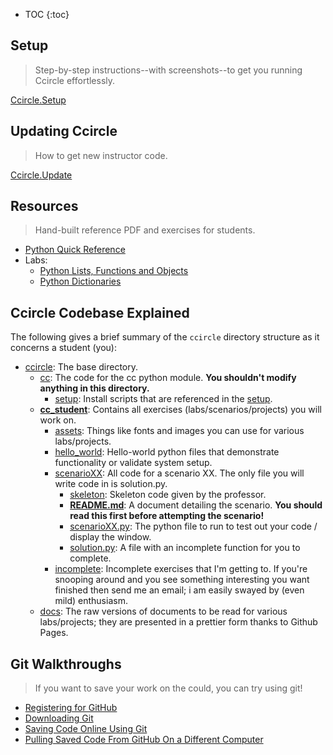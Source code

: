 * TOC
{:toc}

## Setup
> Step-by-step instructions--with screenshots--to get you running Ccircle effortlessly.

[Ccircle.Setup](environment_setup/index.md)

## Updating Ccircle
> How to get new instructor code.

[Ccircle.Update](environment_setup/git/pull_staff_changes/pullStaffChanges.md)


## Resources
> Hand-built reference PDF and exercises for students.

* [Python Quick Reference](Python_Quick_Reference.pdf)
* Labs:
  * [Python Lists, Functions and Objects](labs/lab03.md)
  * [Python Dictionaries](labs/lab04.md)


## Ccircle Codebase Explained
The following gives a brief summary of the `ccircle` directory structure as it concerns a student (you):
* [ccircle](https://github.com/brendanhu/ccircle/tree/master/cc):
    The base directory.
  * [cc](https://github.com/brendanhu/ccircle/tree/master/cc):
    The code for the cc python module. **You shouldn't modify anything in this directory.**
    * [setup](https://github.com/brendanhu/ccircle/tree/master/cc/setup):
        Install scripts that are referenced in the [setup](environment_setup/index.md).
  * [**cc_student**](https://github.com/brendanhu/ccircle/tree/master/cc_student):
    Contains all exercises (labs/scenarios/projects) you will work on.
    * [assets](https://github.com/brendanhu/ccircle/tree/master/cc_student/assets):
        Things like fonts and images you can use for various labs/projects.
    * [hello_world](https://github.com/brendanhu/ccircle/tree/master/cc_student/hello_world):
        Hello-world python files that demonstrate functionality or validate system setup.
    * [scenarioXX](https://github.com/brendanhu/ccircle/tree/master/cc_student/scenario01):
        All code for a scenario XX. The only file you will write code in is solution.py.
      * [skeleton](https://github.com/brendanhu/ccircle/tree/master/cc_student/scenario01/skeleton):
        Skeleton code given by the professor.
      * [**README.md**](https://github.com/brendanhu/ccircle/blob/master/cc_student/scenario01/README.md):
        A document detailing the scenario. **You should read this first before attempting the scenario!**
      * [scenarioXX.py](https://github.com/brendanhu/ccircle/blob/master/cc_student/scenario01/scenario01.py):
        The python file to run to test out your code / display the window.
      * [solution.py](https://github.com/brendanhu/ccircle/blob/master/cc_student/scenario01/solution.py):
        A file with an incomplete function for you to complete.
    * [incomplete](https://github.com/brendanhu/ccircle/tree/master/cc_student/incomplete):
        Incomplete exercises that I'm getting to. If you're snooping around and you see something
        interesting you want finished then send me an email; i am easily swayed by (even mild) enthusiasm.
  * [docs](https://github.com/brendanhu/ccircle/tree/master/docs):
    The raw versions of documents to be read for various labs/projects;
    they are presented in a prettier form thanks to Github Pages.


## Git Walkthroughs
> If you want to save your work on the could, you can try using git!

* [Registering for GitHub](environment_setup/git/github_register/githubRegister.md)
* [Downloading Git](environment_setup/git/git_download/git_download.md)
* [Saving Code Online Using Git](environment_setup/git/git_push/saveToGit.md)
* [Pulling Saved Code From GitHub On a Different Computer](environment_setup/git/git_new_clone/gitNewClone.md)
